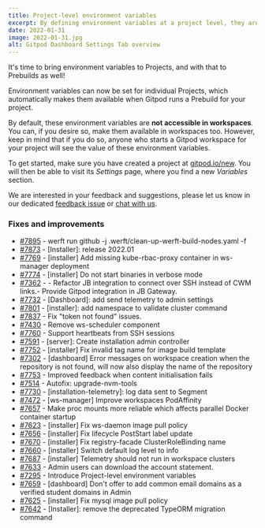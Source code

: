 ```yaml
---
title: Project-level environment variables
excerpt: By defining environment variables at a project level, they are made available to prebuilds, and optionally to workspaces too.
date: 2022-01-31
image: 2022-01-31.jpg
alt: Gitpod Dashboard Settings Tab overview
---
```


<script>
  import Contributors from "$lib/components/changelog/contributors.svelte";
</script>

It's time to bring environment variables to Projects, and with that to Prebuilds as well!

Environment variables can now be set for individual Projects, which automatically makes them available when Gitpod runs a Prebuild for your project.

By default, these environment variables are **not accessible in workspaces**. You can, if you desire so, make them available in workspaces too. However, keep in mind that if you do so, anyone who starts a Gitpod workspace for your project will see the value of these environment variables.

To get started, make sure you have created a project at [gitpod.io/new](https://gitpod.io/new). You will then be able to visit its _Settings_ page, where you find a new _Variables_ section.

We are interested in your feedback and suggestions, please let us know in our dedicated [feedback issue](https://github.com/gitpod-io/gitpod/issues/7860) or [chat with us](https://www.gitpod.io/chat).

<p><Contributors usernames="AlexTugarev,JanKoehnlein,geropl,gtsiolis,jankeromnes,jldec,shaal" /></p>

### Fixes and improvements

-   [#7895](https://github.com/gitpod-io/gitpod/pull/7895) - werft run github -j .werft/clean-up-werft-build-nodes.yaml -f <Contributors usernames="mads-hartmann,ArthurSens" />
-   [#7873](https://github.com/gitpod-io/gitpod/pull/7873) - [Installer]: release 2022.01 <Contributors usernames="MrSimonEmms,corneliusludmann" />
-   [#7769](https://github.com/gitpod-io/gitpod/pull/7769) - [installer] Add missing kube-rbac-proxy container in ws-manager deployment <Contributors usernames="MrSimonEmms,aledbf" />
-   [#7774](https://github.com/gitpod-io/gitpod/pull/7774) - [installer] Do not start binaries in verbose mode <Contributors usernames="MrSimonEmms,aledbf" />
-   [#7362](https://github.com/gitpod-io/gitpod/pull/7362) - - Refactor JB integration to connect over SSH instead of CWM links.- Provide Gitpod integration in JB Gateway. <Contributors usernames="akosyakov,gtsiolis,iQQBot,jankeromnes,mustard-mh" />
-   [#7732](https://github.com/gitpod-io/gitpod/pull/7732) - [Dashboard]: add send telemetry to admin settings <Contributors usernames="MrSimonEmms,geropl,gtsiolis" />
-   [#7801](https://github.com/gitpod-io/gitpod/pull/7801) - [installer]: add namespace to validate cluster command <Contributors usernames="MrSimonEmms,corneliusludmann" />
-   [#7837](https://github.com/gitpod-io/gitpod/pull/7837) - Fix "token not found" issues. <Contributors usernames="AlexTugarev,geropl" />
-   [#7430](https://github.com/gitpod-io/gitpod/pull/7430) - Remove ws-scheduler component <Contributors usernames="MrSimonEmms,aledbf,csweichel,geropl,iQQBot,jankeromnes" />
-   [#7760](https://github.com/gitpod-io/gitpod/pull/7760) - Support heartbeats from SSH sessions <Contributors usernames="aledbf,csweichel,iQQBot" />
-   [#7591](https://github.com/gitpod-io/gitpod/pull/7591) - [server]: Create installation admin controller <Contributors usernames="MrSimonEmms,corneliusludmann,geropl" />
-   [#7752](https://github.com/gitpod-io/gitpod/pull/7752) - [installer] Fix invalid tag name for image build template <Contributors usernames="aledbf,corneliusludmann" />
-   [#7302](https://github.com/gitpod-io/gitpod/pull/7302) - [dashboard] Error messages on workspace creation when the repository is not found, will now also display the name of the repository <Contributors usernames="Siddhant-K-code,gtsiolis,iQQBot,jankeromnes,trumbitta" />
-   [#7753](https://github.com/gitpod-io/gitpod/pull/7753) - Improved feedback when content initialisation fails <Contributors usernames="Furisto,csweichel" />
-   [#7514](https://github.com/gitpod-io/gitpod/pull/7514) - Autofix: upgrade-nvm-tools <Contributors usernames="akosyakov,autofix-bot,jankeromnes" />
-   [#7730](https://github.com/gitpod-io/gitpod/pull/7730) - [installation-telemetry]: log data sent to Segment <Contributors usernames="MrSimonEmms,corneliusludmann" />
-   [#7472](https://github.com/gitpod-io/gitpod/pull/7472) - [ws-manager] Improve workspaces PodAffinity <Contributors usernames="MrSimonEmms,aledbf,corneliusludmann,csweichel" />
-   [#7657](https://github.com/gitpod-io/gitpod/pull/7657) - Make proc mounts more reliable which affects parallel Docker container startup <Contributors usernames="aledbf,csweichel" />
-   [#7623](https://github.com/gitpod-io/gitpod/pull/7623) - [installer] Fix ws-daemon image pull policy <Contributors usernames="aledbf,kylos101" />
-   [#7656](https://github.com/gitpod-io/gitpod/pull/7656) - [installer] Fix lifecycle PostStart label update <Contributors usernames="aledbf,csweichel,iQQBot" />
-   [#7670](https://github.com/gitpod-io/gitpod/pull/7670) - [installer] Fix registry-facade ClusterRoleBinding name <Contributors usernames="aledbf,kylos101" />
-   [#7660](https://github.com/gitpod-io/gitpod/pull/7660) - [installer] Switch default log level to info <Contributors usernames="MrSimonEmms,aledbf,csweichel,geropl,jeanp413" />
-   [#7687](https://github.com/gitpod-io/gitpod/pull/7687) - [installer] Telemetry should not run in workspace clusters <Contributors usernames="MrSimonEmms,aledbf" />
-   [#7633](https://github.com/gitpod-io/gitpod/pull/7633) - Admin users can download the account statement. <Contributors usernames="JanKoehnlein,laushinka" />
-   [#7295](https://github.com/gitpod-io/gitpod/pull/7295) - Introduce Project-level environment variables <Contributors usernames="AlexTugarev,JanKoehnlein,geropl,gtsiolis,jankeromnes,jldec,shaal" />
-   [#7659](https://github.com/gitpod-io/gitpod/pull/7659) - [dashboard] Don't offer to add common email domains as a verified student domains in Admin <Contributors usernames="jankeromnes,laushinka" />
-   [#7625](https://github.com/gitpod-io/gitpod/pull/7625) - [installer] Fix mysql image pull policy <Contributors usernames="aledbf,corneliusludmann" />
-   [#7642](https://github.com/gitpod-io/gitpod/pull/7642) - [Installer]: remove the deprecated TypeORM migration command <Contributors usernames="MrSimonEmms,corneliusludmann" />
